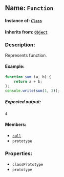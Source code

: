 ## Name: `Function`

#### Instance of: [`Class`](Class.md)

#### Inherits from: [`Object`](Object.md)

### Description:

Represents function.

#### Example:

```js
function sum (a, b) {
    return a + b;    
};
console.write(sum(1, 3));
```

##### Expected output:

```
4
```

#### Members:

- [`call`](Function.classPrototype.call.md)
- `prototype`


### Properties:

- `classPrototype`
- `prototype`


